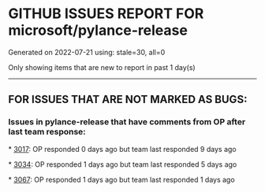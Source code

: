 
# GITHUB ISSUES REPORT FOR microsoft/pylance-release


Generated on 2022-07-21 using: stale=30, all=0


Only showing items that are new to report in past 1 day(s)


---

## FOR ISSUES THAT ARE NOT MARKED AS BUGS:


### Issues in pylance-release that have comments from OP after last team response:


\* [3017](https://github.com/microsoft/pylance-release/issues/3017 "Import can not be resolved error in pylance jupyter notebook for importing .py file in same directory as notebook"): OP responded 0 days ago but team last responded 9 days ago

\* [3034](https://github.com/microsoft/pylance-release/issues/3034 "pylance resolves zmq.async symbol to wrong object"): OP responded 1 days ago but team last responded 5 days ago

\* [3067](https://github.com/microsoft/pylance-release/issues/3067 "PYTHONPATH not working with Remote-SSH"): OP responded 1 days ago but team last responded 1 days ago
